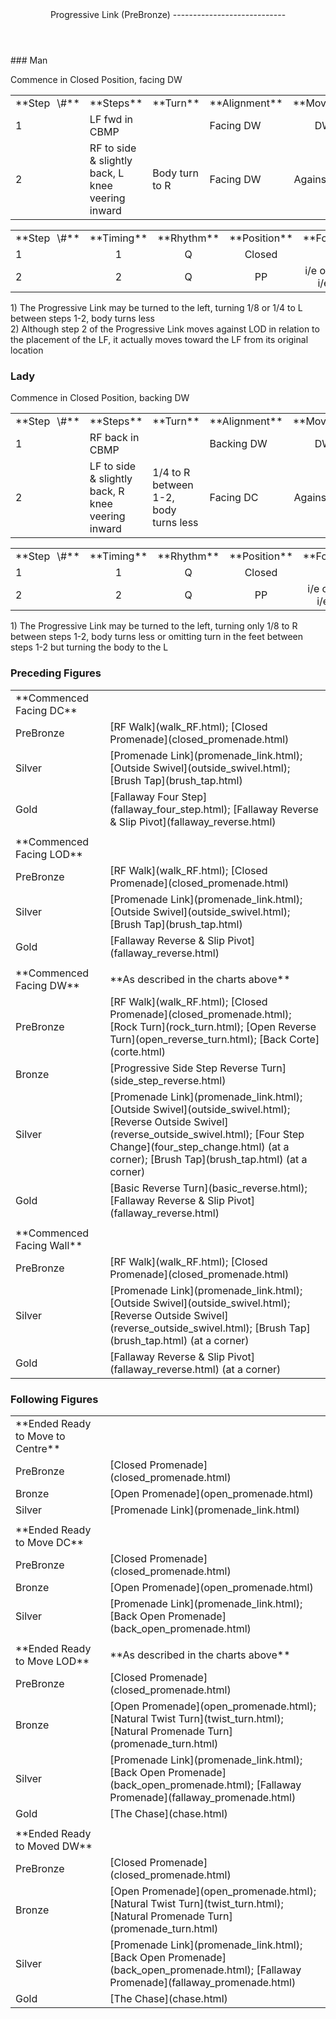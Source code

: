 <header>Progressive Link (PreBronze)
----------------------------

 </header>### Man

Commence in Closed Position, facing DW

 <table class="style1"> <tbody><tr> <td style="width:10%">**Step<span style="color:white">\_</span>\#**</td> <td style="width:38%">**Steps**</td> <td style="width:20%">**Turn**</td> <td style="width:16%">**Alignment**</td> <td style="width:16%;text-align:center">**Moving**</td> </tr> <tr> <td>1</td> <td>LF fwd in CBMP</td> <td> </td> <td>Facing DW</td> <td style="text-align:center">DW</td> </tr> <tr> <td>2</td> <td>RF to side &amp; slightly back, L knee veering inward</td> <td>Body turn to R</td> <td>Facing DW</td> <td style="text-align:center">Against LOD</td> </tr> </tbody></table>

 <table class="style1"> <tbody><tr> <td style="width:10%">**Step<span style="color:white">\_</span>\#**</td> <td style="width:20%;text-align:center">**Timing**</td> <td style="width:20%;text-align:center">**Rhythm**</td> <td style="width:20%;text-align:center">**Position**</td> <td style="width:30%;text-align:right">**Footwork**</td> </tr> <tr> <td>1</td> <td style="text-align:center">1</td> <td style="text-align:center">Q</td> <td style="text-align:center">Closed</td> <td style="text-align:right">HF</td> </tr> <tr> <td>2</td> <td style="text-align:center">2</td> <td style="text-align:center">Q</td> <td style="text-align:center">PP</td> <td style="text-align:right">i/e of WF (RF), i/e of B (LF)</td> </tr> </tbody></table>

1\) The Progressive Link may be turned to the left, turning 1/8 or 1/4 to L between steps 1-2, body turns less  
 2) Although step 2 of the Progressive Link moves against LOD in relation to the placement of the LF, it actually moves toward the LF from its original location

### Lady

Commence in Closed Position, backing DW

 <table class="style1"> <tbody><tr> <td style="width:10%">**Step<span style="color:white">\_</span>\#**</td> <td style="width:38%">**Steps**</td> <td style="width:20%">**Turn**</td> <td style="width:16%">**Alignment**</td> <td style="width:16%;text-align:center">**Moving**</td> </tr> <tr> <td>1</td> <td>RF back in CBMP</td> <td> </td> <td>Backing DW</td> <td style="text-align:center">DW</td> </tr> <tr> <td>2</td> <td>LF to side &amp; slightly back, R knee veering inward</td> <td>1/4 to R between 1-2, body turns less</td> <td>Facing DC</td> <td style="text-align:center">Against LOD</td> </tr> </tbody></table>

 <table class="style1"> <tbody><tr> <td style="width:10%">**Step<span style="color:white">\_</span>\#**</td> <td style="width:20%;text-align:center">**Timing**</td> <td style="width:20%;text-align:center">**Rhythm**</td> <td style="width:20%;text-align:center">**Position**</td> <td style="width:30%;text-align:right">**Footwork**</td> </tr> <tr> <td>1</td> <td style="text-align:center">1</td> <td style="text-align:center">Q</td> <td style="text-align:center">Closed</td> <td style="text-align:right">BH</td> </tr> <tr> <td>2</td> <td style="text-align:center">2</td> <td style="text-align:center">Q</td> <td style="text-align:center">PP</td> <td style="text-align:right">i/e of BH (LF), i/e of B (RF)</td> </tr> </tbody></table>

1\) The Progressive Link may be turned to the left, turning only 1/8 to R between steps 1-2, body turns less or omitting turn in the feet between steps 1-2 but turning the body to the L

### Preceding Figures

 <table> <tbody><tr> <td>**Commenced Facing DC**</td> <td> </td> </tr> <tr> <td style="width:30%">PreBronze</td> <td> [RF Walk](walk_RF.html); [Closed Promenade](closed_promenade.html) </td> </tr> <tr> <td>Silver</td> <td> [Promenade Link](promenade_link.html); [Outside Swivel](outside_swivel.html); [Brush Tap](brush_tap.html) </td> </tr> <tr> <td>Gold</td> <td> [Fallaway Four Step](fallaway_four_step.html); [Fallaway Reverse &amp; Slip Pivot](fallaway_reverse.html) </td> </tr> <tr> <td> </td> <td> </td> </tr> <tr> <td>**Commenced Facing LOD**</td> <td> </td> </tr> <tr> <td style="width:30%">PreBronze</td> <td> [RF Walk](walk_RF.html); [Closed Promenade](closed_promenade.html) </td> </tr> <tr> <td>Silver</td> <td> [Promenade Link](promenade_link.html); [Outside Swivel](outside_swivel.html); [Brush Tap](brush_tap.html) </td> </tr> <tr> <td>Gold</td> <td> [Fallaway Reverse &amp; Slip Pivot](fallaway_reverse.html) </td> </tr> <tr> <td> </td> <td> </td> </tr> <tr> <td>**Commenced Facing DW**</td> <td>**As described in the charts above**</td> </tr> <tr> <td style="width:30%">PreBronze</td> <td> [RF Walk](walk_RF.html); [Closed Promenade](closed_promenade.html); [Rock Turn](rock_turn.html); [Open Reverse Turn](open_reverse_turn.html); [Back Corte](corte.html) </td> </tr> <tr> <td>Bronze</td> <td> [Progressive Side Step Reverse Turn](side_step_reverse.html) </td> </tr> <tr> <td>Silver</td> <td> [Promenade Link](promenade_link.html); [Outside Swivel](outside_swivel.html); [Reverse Outside Swivel](reverse_outside_swivel.html); [Four Step Change](four_step_change.html) (at a corner); [Brush Tap](brush_tap.html) (at a corner) </td> </tr> <tr> <td>Gold</td> <td> [Basic Reverse Turn](basic_reverse.html); [Fallaway Reverse &amp; Slip Pivot](fallaway_reverse.html) </td> </tr> <tr> <td> </td> <td> </td> </tr> <tr> <td>**Commenced Facing Wall**</td> <td> </td> </tr> <tr> <td style="width:30%">PreBronze</td> <td> [RF Walk](walk_RF.html); [Closed Promenade](closed_promenade.html) </td> </tr> <tr> <td>Silver</td> <td> [Promenade Link](promenade_link.html); [Outside Swivel](outside_swivel.html); [Reverse Outside Swivel](reverse_outside_swivel.html); [Brush Tap](brush_tap.html) (at a corner) </td> </tr> <tr> <td>Gold</td> <td> [Fallaway Reverse &amp; Slip Pivot](fallaway_reverse.html) (at a corner) </td> </tr> </tbody></table>

### Following Figures

 <table> <tbody><tr> <td style="width:30%">**Ended Ready to Move to Centre**</td> <td> </td> </tr> <tr> <td style="width:30%">PreBronze</td> <td> [Closed Promenade](closed_promenade.html) </td> </tr> <tr> <td style="width:30%">Bronze</td> <td> [Open Promenade](open_promenade.html) </td> </tr> <tr> <td style="width:30%">Silver</td> <td> [Promenade Link](promenade_link.html) </td> </tr> <tr> <td style="width:30%"> </td> <td> </td> </tr> <tr> <td style="width:30%">**Ended Ready to Move DC**</td> <td> </td> </tr> <tr> <td style="width:30%">PreBronze</td> <td> [Closed Promenade](closed_promenade.html) </td> </tr> <tr> <td style="width:30%">Bronze</td> <td> [Open Promenade](open_promenade.html) </td> </tr> <tr> <td style="width:30%">Silver</td> <td> [Promenade Link](promenade_link.html); [Back Open Promenade](back_open_promenade.html) </td> </tr> <tr> <td style="width:30%"> </td> <td> </td> </tr> <tr> <td style="width:30%">**Ended Ready to Move LOD**</td> <td>**As described in the charts above**</td> </tr> <tr> <td style="width:30%">PreBronze</td> <td> [Closed Promenade](closed_promenade.html) </td> </tr> <tr> <td style="width:30%">Bronze</td> <td> [Open Promenade](open_promenade.html); [Natural Twist Turn](twist_turn.html); [Natural Promenade Turn](promenade_turn.html) </td> </tr> <tr> <td style="width:30%">Silver</td> <td> [Promenade Link](promenade_link.html); [Back Open Promenade](back_open_promenade.html); [Fallaway Promenade](fallaway_promenade.html) </td> </tr> <tr> <td style="width:30%">Gold</td> <td> [The Chase](chase.html) </td> </tr> <tr> <td style="width:30%"> </td> <td> </td> </tr> <tr> <td style="width:30%">**Ended Ready to Moved DW**</td> <td> </td> </tr> <tr> <td style="width:30%">PreBronze</td> <td> [Closed Promenade](closed_promenade.html) </td> </tr> <tr> <td style="width:30%">Bronze</td> <td> [Open Promenade](open_promenade.html); [Natural Twist Turn](twist_turn.html); [Natural Promenade Turn](promenade_turn.html) </td> </tr> <tr> <td style="width:30%">Silver</td> <td> [Promenade Link](promenade_link.html); [Back Open Promenade](back_open_promenade.html); [Fallaway Promenade](fallaway_promenade.html) </td> </tr> <tr> <td style="width:30%">Gold</td> <td> [The Chase](chase.html) </td> </tr> </tbody></table>